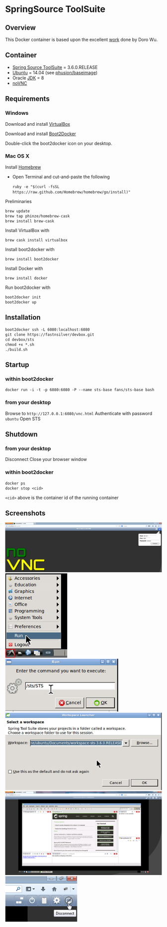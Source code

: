 # SpringSource ToolSuite

## Overview

This Docker container is based upon the excellent [work](https://github.com/fcwu/docker-ubuntu-vnc-desktop) done by Doro Wu.


## Container 
* [Spring Source ToolSuite](http://spring.io/tools/sts) = 3.6.0.RELEASE
* [Ubuntu](http://www.ubuntu.com/download) = 14.04 (see [phusion/baseimage](http://phusion.github.io/baseimage-docker/))
* Oracle [JDK](http://www.oracle.com/technetwork/java/javase/downloads/jdk8-downloads-2133151.html) = 8
* [noVNC](http://kanaka.github.io/noVNC/screenshots.html) 


## Requirements 

### Windows

Download and install [VirtualBox](http://download.virtualbox.org/virtualbox/4.3.12/VirtualBox-4.3.12-93733-Win.exe)

Download and install [Boot2Docker](https://github.com/boot2docker/windows-installer/releases/download/v1.1.1/docker-install.exe)

Double-click the boot2docker icon on your desktop.


### Mac OS X
Install [Homebrew](http://brew.sh/)

* Open Terminal and cut-and-paste the following

    `ruby -e "$(curl -fsSL https://raw.github.com/Homebrew/homebrew/go/install)"`

Preliminaries
    
    brew update
    brew tap phinze/homebrew-cask
    brew install brew-cask
    
Install VirtualBox with

    brew cask install virtualbox

Install boot2docker with

    brew install boot2docker
    
Install Docker with

    brew install docker
    
Run boot2docker with

    boot2docker init
    boot2docker up
    
    
## Installation

    boot2docker ssh -L 6080:localhost:6080
    git clone https://fastnsilver/devbox.git
    cd devbox/sts
    chmod +x *.sh
    ./build.sh 


## Startup 

### within boot2docker    
    
    docker run -i -t -p 6080:6080 -P --name sts-base fans/sts-base bash

### from your desktop

Browse to `http://127.0.0.1:6080/vnc.html`
Authenticate with password `ubuntu`
Open STS


## Shutdown

### from your desktop

Disconnect
Close your browser window

### within boot2docker

    docker ps
    docker stop <cid>

`<cid>` above is the container id of the running container


## Screenshots

![Authenticate](images/authenticate.png "Authenticate")
![Invoke Run](images/invoke-run.png "Invoke Run")
![Run STS](images/run-STS.png "Run Spring Source Tool Suite")
![Set workspace location](images/set-STS-workspace.png "Set workspace location")
![STS](images/STS-in-browser.png "Fully functioning Spring Source Tool Suite in your browser")
![Disconnect](images/disconnect.png "Disconnect")
